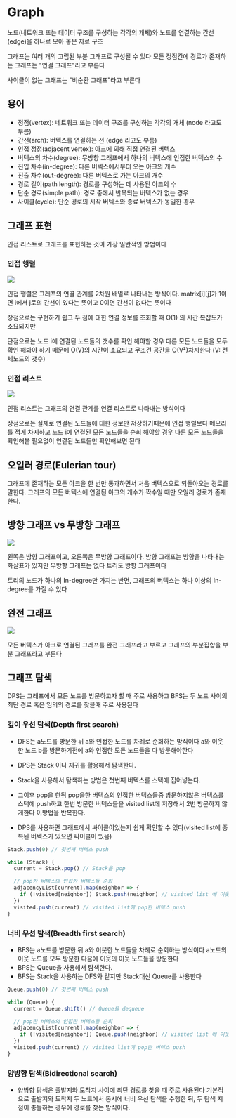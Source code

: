 # Graph

노드(네트워크 또는 데이터 구조를 구성하는 각각의 개체)와 노드를 연결하는 간선(edge)을 하나로 모아 놓은 자료 구조

그래프는 여러 개의 고립된 부분 그래프로 구성될 수 있다 모든 정점간에 경로가 존재하는 그래프는 "연결 그래프"라고 부른다

사이클이 없는 그래프는 "비순환 그래프"라고 부른다

## 용어

- 정점(vertex): 네트워크 또는 데이터 구조를 구성하는 각각의 개체 (node 라고도 부름)
- 간선(arch): 버텍스를 연결하는 선 (edge 라고도 부름)
- 인접 정점(adjacent vertex): 아크에 의해 직접 연결된 버텍스
- 버텍스의 차수(degree): 무방향 그래프에서 하나의 버텍스에 인접한 버텍스의 수
- 진입 차수(in-degree): 다른 버텍스에서부터 오는 아크의 개수
- 진출 차수(out-degree): 다른 버텍스로 가는 아크의 개수
- 경로 길이(path length): 경로를 구성하는 데 사용된 아크의 수
- 단순 경로(simple path): 경로 중에서 반복되는 버텍스가 없는 경우
- 사이클(cycle): 단순 경로의 시작 버텍스와 종료 버텍스가 동일한 경우

## 그래프 표현

인접 리스트로 그래프를 표현하는 것이 가장 일반적인 방법이다

### 인접 행렬

<img src="https://t1.daumcdn.net/cfile/tistory/21029250584C0F2413">

인접 행렬은 그래프의 연결 관계를 2차원 배열로 나타내는 방식이다. matrix[i][j]가 1이면 i에서 j로의 간선이 있다는 뜻이고 0이면 간선이 없다는 뜻이다

장점으로는 구현하기 쉽고 두 점에 대한 연결 정보를 조회할 때 O(1) 의 시간 복잡도가 소요되지만

단점으로는 노드 i에 연결된 노드들의 갯수를 확인 해야할 경우 다른 모든 노드들을 모두 확인 해봐야 하기 때문에 O(V)의 시간이 소요되고 무조건 공간을 O(V²)차지한다 (V: 전체노드의 갯수)

### 인접 리스트

<img src="https://t1.daumcdn.net/cfile/tistory/2269874B584C17F301">

인접 리스트는 그래프의 연결 관계를 연결 리스트로 나타내는 방식이다

장점으로는 실제로 연결된 노드들에 대한 정보만 저장하기때문에 인접 행렬보다 메모리를 적게 차지하고 노드 i에 연결된 모든 노드들을 순회 해야할 경우 다른 모든 노드들을 확인해볼 필요없이 연결된 노드들만 확인해보면 된다

## 오일러 경로(Eulerian tour)

그래프에 존재하는 모든 아크을 한 번만 통과하면서 처음 버텍스으로 되돌아오는 경로를 말한다.
그래프의 모든 버텍스에 연결된 아크의 개수가 짝수일 때만 오일러 경로가 존재한다.

## 방향 그래프 vs 무방향 그래프

<img src="https://cdn.filepicker.io/api/file/ASqFe9MSQXqzoZthyThq"/>

왼쪽은 방향 그래프이고, 오른쪽은 무방향 그래프이다. 방향 그래프는 방향을 나타내는 화살표가 있지만 무방향 그래프는 없다 트리도 방향 그래프이다

트리의 노드가 하나의 In-degree만 가지는 반면, 그래프의 버텍스는 하나 이상의 In-degree를 가질 수 있다

## 완전 그래프

<img src='https://t1.daumcdn.net/cfile/tistory/99B299345B5408DA18' />

모든 버텍스가 아크로 연결된 그래프를 완전 그래프라고 부르고 그래프의 부분집합을 부분 그래프라고 부른다

## 그래프 탐색

DPS는 그래프에서 모든 노드를 방문하고자 할 때 주로 사용하고 BFS는 두 노드 사이의 최단 경로 혹은 임의의 경로를 찾을때 주로 사용된다

### 깊이 우선 탐색(Depth first search)

- DFS는 a노드를 방문한 뒤 a와 인접한 노드를 차례로 순회하는 방식이다 a와 이웃한 노드 b를 방문하기전에 a와 인접한 모든 노드들을 다 방문해야한다

- DPS는 Stack 이나 재귀를 활용해서 탐색한다.
- Stack을 사용해서 탐색하는 방법은 첫번째 버텍스를 스택에 집어넣는다.
- 그이후 pop을 한뒤 pop을한 버텍스의 인접한 버텍스들중 방문하지않은 버텍스를 스택에 push하고 한번 방문한 버텍스들을 visited list에 저장해서 2번 방문하지 않게한다 이방법을 반복한다.
- DPS를 사용하면 그래프에서 싸이클이있는지 쉽게 확인할 수 있다(visited list에 중복된 버텍스가 있으면 싸이클이 있음)

```javascript
Stack.push(0) // 첫번째 버텍스 push

while (Stack) {
  current = Stack.pop() // Stack을 pop

  // pop한 버텍스의 인접한 버텍스들 순회
  adjacencyList[current].map(neighbor => {
    if (!visited[neighbor]) Stack.push(neighbor) // visited list 에 이웃 버텍스가 없을시 Stack에 push
  })
  visited.push(current) // visited list에 pop한 버텍스 push
}
```

### 너비 우선 탐색(Breadth first search)

- BFS는 a노드를 방문한 뒤 a와 이웃한 노드들을 차례로 순회하는 방식이다 a노드의 이웃 노드를 모두 방문한 다음에 이웃의 이웃 노드들을 방문한다
- BPS는 Queue을 사용해서 탐색한다.
- BFS는 Stack을 사용하는 DFS와 같지만 Stack대신 Queue를 사용한다

```javascript
Queue.push(0) // 첫번째 버텍스 push

while (Queue) {
  current = Queue.shift() // Queue을 dequeue

  // pop한 버텍스의 인접한 버텍스들 순회
  adjacencyList[current].map(neighbor => {
    if (!visited[neighbor]) Queue.push(neighbor) // visited list 에 이웃 버텍스가 없을시 Queue에 push
  })
  visited.push(current) // visited list에 pop한 버텍스 push
}
```

### 양방향 탐색(Bidirectional search)

- 양방향 탐색은 출발지와 도착지 사이에 최단 경로를 찾을 때 주로 사용된다 기본적으로 출발지와 도착지 두 노드에서 동시에 너비 우선 탐색을 수행한 뒤, 두 탐색 지점이 충돌하는 경우에 경로를 찾는 방식이다.
